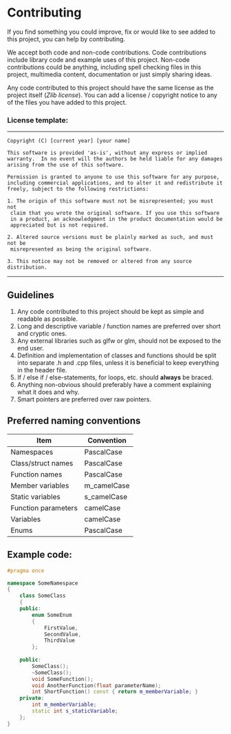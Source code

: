 # Contributing

If you find something you could improve, fix or would like to see added to this project, you can help by contributing.

We accept both code and non-code contributions. Code contributions include library code and example uses of this project.
Non-code contributions could be anything, including spell checking files in this project, multimedia content, 
documentation or just simply sharing ideas.

Any code contributed to this project should have the same license as the project itself (*Zlib license*). 
You can add a license / copyright notice to any of the files you have added to this project.

### License template:

___
```
Copyright (C) [current year] [your name]

This software is provided 'as-is', without any express or implied
warranty.  In no event will the authors be held liable for any damages
arising from the use of this software.

Permission is granted to anyone to use this software for any purpose,
including commercial applications, and to alter it and redistribute it
freely, subject to the following restrictions:

1. The origin of this software must not be misrepresented; you must not
 claim that you wrote the original software. If you use this software
 in a product, an acknowledgment in the product documentation would be
 appreciated but is not required.

2. Altered source versions must be plainly marked as such, and must not be
 misrepresented as being the original software.

3. This notice may not be removed or altered from any source distribution.
```
___

## Guidelines

1. Any code contributed to this project should be kept as simple and readable as possible.
2. Long and descriptive variable / function names are preferred over short and cryptic ones. 
3. Any external libraries such as glfw or glm, should not be exposed to the end user. 
4. Definition and implementation of classes and functions should be split into separate .h and .cpp files, 
unless it is beneficial to keep everything in the header file.
5. If / else if / else-statements, for loops, etc. should **always** be braced.
6. Anything non-obvious should preferably have a comment explaining what it does and why.
7. Smart pointers are preferred over raw pointers.

## Preferred naming conventions

| Item                  | Convention    |
|-----------------------|---------------|
| Namespaces            | PascalCase    |
| Class/struct names    | PascalCase    |
| Function names        | PascalCase    |
| Member variables      | m_camelCase   |
| Static variables      | s_camelCase   |
| Function parameters   | camelCase     |
| Variables             | camelCase     |
| Enums                 | PascalCase    |


## Example code:

```c++
#pragma once

namespace SomeNamespace
{
    class SomeClass
    {
    public:
        enum SomeEnum
        {
            FirstValue,
            SecondValue,
            ThirdValue
        };
        
    public:
        SomeClass();
        ~SomeClass();
        void SomeFunction();
        void AnotherFunction(float parameterName);
        int ShortFunction() const { return m_memberVariable; }
    private:
        int m_memberVariable;
        static int s_staticVariable;
    };
}
```
